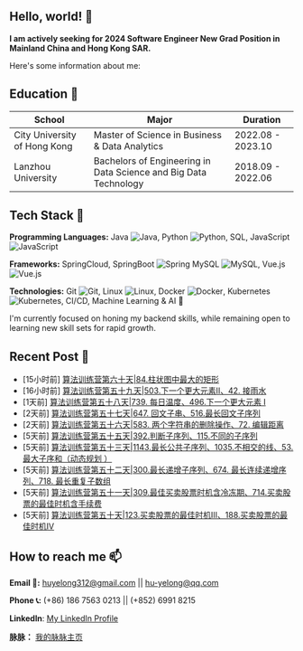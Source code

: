 ## Hello, world! 👋

**I am actively seeking for 2024 Software Engineer New Grad Position in Mainland China and Hong Kong SAR.**

Here's some information about me:

## Education 📕
|School|Major|Duration|
|---|---|---|
|City University of Hong Kong|Master of Science in Business & Data Analytics|2022.08 - 2023.10|
|Lanzhou University|Bachelors of Engineering in Data Science and Big Data Technology|2018.09 - 2022.06|

## Tech Stack 🔭
**Programming Languages:** Java ![Java](https://img.shields.io/badge/java-%23ED8B00.svg?style=for-the-badge&logo=openjdk&logoColor=white), 
Python ![Python](https://img.shields.io/badge/python-3670A0?style=for-the-badge&logo=python&logoColor=ffdd54),
SQL, 
JavaScript ![JavaScript](https://img.shields.io/badge/javascript-%23323330.svg?style=for-the-badge&logo=javascript&logoColor=%23F7DF1E)

**Frameworks:** SpringCloud, SpringBoot ![Spring](https://img.shields.io/badge/spring-%236DB33F.svg?style=for-the-badge&logo=spring&logoColor=white)
MySQL ![MySQL](https://img.shields.io/badge/mysql-%2300f.svg?style=for-the-badge&logo=mysql&logoColor=white),
Vue.js ![Vue.js](https://img.shields.io/badge/vuejs-%2335495e.svg?style=for-the-badge&logo=vuedotjs&logoColor=%234FC08D)

**Technologies:** Git ![Git](https://img.shields.io/badge/git-%23F05033.svg?style=for-the-badge&logo=git&logoColor=white), 
Linux ![Linux](https://img.shields.io/badge/Linux-FCC624?style=for-the-badge&logo=linux&logoColor=black), 
Docker ![Docker](https://img.shields.io/badge/docker-%230db7ed.svg?style=for-the-badge&logo=docker&logoColor=white), 
Kubernetes ![Kubernetes](https://img.shields.io/badge/kubernetes-%23326ce5.svg?style=for-the-badge&logo=kubernetes&logoColor=white), 
CI/CD, Machine Learning & AI 🤖

I'm currently focused on honing my backend skills, while remaining open to learning new skill sets for rapid growth.

## Recent Post 📰
<!-- posts start -->
<ul>
<li>[15小时前] <a href="https://juejin.cn/post/7281465759410798607">算法训练营第六十天|84.柱状图中最大的矩形</a></li>
<li>[16小时前] <a href="https://juejin.cn/post/7281532014728200227">算法训练营第五十九天|503.下一个更大元素II、42. 接雨水  </a></li>
<li>[1天前] <a href="https://juejin.cn/post/7281067369217065023">算法训练营第五十八天|739. 每日温度、496.下一个更大元素 I  </a></li>
<li>[2天前] <a href="https://juejin.cn/post/7280787122012454946">算法训练营第五十七天|647. 回文子串、516.最长回文子序列</a></li>
<li>[2天前] <a href="https://juejin.cn/post/7280787122012127266">算法训练营第五十六天|583. 两个字符串的删除操作、72. 编辑距离 </a></li>
<li>[5天前] <a href="https://juejin.cn/post/7279429009795612735">算法训练营第五十五天|392.判断子序列、115.不同的子序列  </a></li>
<li>[5天前] <a href="https://juejin.cn/post/7279348308962082879">算法训练营第五十三天|1143.最长公共子序列、1035.不相交的线、53. 最大子序和（动态规划 ）</a></li>
<li>[5天前] <a href="https://juejin.cn/post/7279313746450120715">算法训练营第五十二天|300.最长递增子序列、674. 最长连续递增序列、718. 最长重复子数组  </a></li>
<li>[5天前] <a href="https://juejin.cn/post/7279313746449776651">算法训练营第五十一天|309.最佳买卖股票时机含冷冻期、714.买卖股票的最佳时机含手续费</a></li>
<li>[5天前] <a href="https://juejin.cn/post/7279052777888759849">算法训练营第五十天|123.买卖股票的最佳时机III、188.买卖股票的最佳时机IV </a></li>
</ul>
<!-- posts end -->

<!--
## Stats 🔢
[![HuYellow's GitHub stats](https://github-readme-stats.vercel.app/api?username=HuYellow&show_icons=true&theme=radical)](https://github.com/anuraghazra/github-readme-stats)
-->

## How to reach me 📫
**Email 📧:** huyelong312@gmail.com || hu-yelong@qq.com

**Phone 📞:** (+86) 186 7563 0213 || (+852) 6991 8215

**LinkedIn**: [My LinkedIn Profile](https://www.linkedin.com/in/hu-yelong/)

**脉脉：** [我的脉脉主页](https://maimai.cn/profile/detail?dstu=237153956)
<!--
**HuYellow/HuYellow** is a ✨ _special_ ✨ repository because its `README.md` (this file) appears on your GitHub profile.

Here are some ideas to get you started:

- 🔭 I’m currently working on ...
- 🌱 I’m currently learning ...
- 👯 I’m looking to collaborate on ...
- 🤔 I’m looking for help with ...
- 💬 Ask me about ...
- 📫 How to reach me: ...
- 😄 Pronouns: ...
- ⚡ Fun fact: ...
-->
